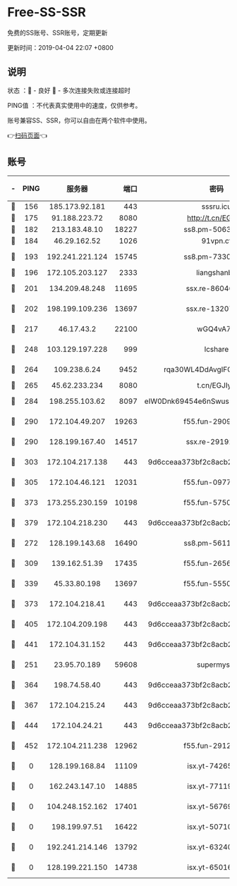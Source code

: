 # Free-SS-SSR

免费的SS账号、SSR账号，定期更新

更新时间：2019-04-04 22:07 +0800

## 说明

状态     ：🙂 - 良好 🙁 - 多次连接失败或连接超时

PING值   ：不代表真实使用中的速度，仅供参考。

账号兼容SS、SSR，你可以自由在两个软件中使用。

👉[扫码页面](https://liesauer.github.io/Free-SS-SSR/)👈

## 账号

|-|PING|服务器|端口|密码|加密方式|区域|
|:----:|:----:|:-----:|-----:|:----:|:----:|:----:|
|🙂|156|185.173.92.181|443|sssru.icu|rc4-md5|RU|
|🙂|175|91.188.223.72|8080|http://t.cn/EGJIyrl|rc4-md5|RU|
|🙂|182|213.183.48.10|18227|ss8.pm-50631596|rc4-md5|RU|
|🙂|184|46.29.162.52|1026|91vpn.cf|rc4-md5|RU|
|🙂|193|192.241.221.124|15745|ss8.pm-73307807|aes-256-cfb|US|
|🙂|196|172.105.203.127|2333|liangshanbo|chacha20|JP|
|🙂|201|134.209.48.248|11695|ssx.re-86046850|aes-256-cfb|US|
|🙂|202|198.199.109.236|13697|ssx.re-13207051|aes-256-cfb|US|
|🙂|217|46.17.43.2|22100|wGQ4vA7D|aes-256-gcm|RU|
|🙂|248|103.129.197.228|999|lcshare|aes-256-cfb|US|
|🙂|264|109.238.6.24|9452|rqa30WL4DdAvgIFG6Fs3znzTa|aes-256-cfb|FR|
|🙂|265|45.62.233.234|8080|t.cn/EGJIyrl|rc4-md5|CA|
|🙂|284|198.255.103.62|8097|eIW0Dnk69454e6nSwuspv9DmS201tQ0D|aes-256-cfb|US|
|🙂|290|172.104.49.207|19263|f55.fun-29091069|aes-256-cfb|SG|
|🙂|290|128.199.167.40|14517|ssx.re-29192167|aes-256-cfb|SG|
|🙂|303|172.104.217.138|443|9d6cceaa373bf2c8acb22e60b6a58be6|aes-256-cfb|US|
|🙂|305|172.104.46.121|12031|f55.fun-09776967|aes-256-cfb|SG|
|🙂|373|173.255.230.159|10198|f55.fun-57509636|aes-256-cfb|US|
|🙂|379|172.104.218.230|443|9d6cceaa373bf2c8acb22e60b6a58be6|aes-256-cfb|US|
|🙂|272|128.199.143.68|16490|ss8.pm-56112391|aes-256-cfb|SG|
|🙂|309|139.162.51.39|17435|f55.fun-26568226|aes-256-cfb|SG|
|🙂|339|45.33.80.198|13697|f55.fun-55504081|aes-256-cfb|US|
|🙂|373|172.104.218.41|443|9d6cceaa373bf2c8acb22e60b6a58be6|aes-256-cfb|US|
|🙂|405|172.104.209.198|443|9d6cceaa373bf2c8acb22e60b6a58be6|aes-256-cfb|US|
|🙂|441|172.104.31.152|443|9d6cceaa373bf2c8acb22e60b6a58be6|aes-256-cfb|US|
|🙁|251|23.95.70.189|59608|supermyssr|chacha20-ietf|US|
|🙁|364|198.74.58.40|443|9d6cceaa373bf2c8acb22e60b6a58be6|aes-256-cfb|US|
|🙁|367|172.104.215.24|443|9d6cceaa373bf2c8acb22e60b6a58be6|aes-256-cfb|US|
|🙁|444|172.104.24.21|443|9d6cceaa373bf2c8acb22e60b6a58be6|aes-256-cfb|US|
|🙁|452|172.104.211.238|12962|f55.fun-29121491|aes-256-cfb|US|
|🙁|0|128.199.168.84|11109|isx.yt-74265746|aes-256-cfb|SG|
|🙁|0|162.243.147.10|14885|isx.yt-77119983|aes-256-cfb|US|
|🙁|0|104.248.152.162|17401|isx.yt-56769675|aes-256-cfb|SG|
|🙁|0|198.199.97.51|16422|isx.yt-50710121|aes-256-cfb|US|
|🙁|0|192.241.214.146|13792|isx.yt-63240780|aes-256-cfb|US|
|🙁|0|128.199.221.150|14738|isx.yt-65016275|aes-256-cfb|SG|
